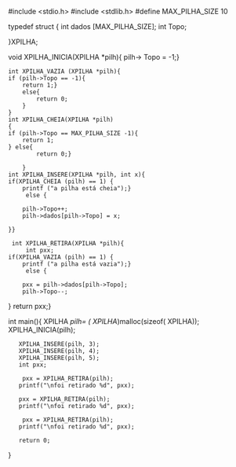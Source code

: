 
#include <stdio.h>
#include <stdlib.h>
#define MAX_PILHA_SIZE 10


typedef struct {
    int dados [MAX_PILHA_SIZE];
    int Topo;

}XPILHA;

void XPILHA_INICIA(XPILHA *pilh){
    pilh-> Topo = -1;}

    int XPILHA_VAZIA (XPILHA *pilh){
    if (pilh->Topo == -1){
        return 1;}
        else{
            return 0;
        }
    }
    int XPILHA_CHEIA(XPILHA *pilh)
    {
    if (pilh->Topo == MAX_PILHA_SIZE -1){
        return 1;
    } else{
            return 0;}

        }
    int XPILHA_INSERE(XPILHA *pilh, int x){
    if(XPILHA_CHEIA (pilh) == 1) {
        printf ("a pilha está cheia");}
         else {

        pilh->Topo++;
        pilh->dados[pilh->Topo] = x;

    }}

     int XPILHA_RETIRA(XPILHA *pilh){
         int pxx;
    if(XPILHA_VAZIA (pilh) == 1) {
        printf ("a pilha está vazia");}
         else {

        pxx = pilh->dados[pilh->Topo];
        pilh->Topo--;
   }     return pxx;}



int main(){
     XPILHA *pilh= ( XPILHA*)malloc(sizeof( XPILHA));
      XPILHA_INICIA(pilh);

       XPILHA_INSERE(pilh, 3);
       XPILHA_INSERE(pilh, 4);
       XPILHA_INSERE(pilh, 5);
       int pxx;

        pxx = XPILHA_RETIRA(pilh);
       printf("\nfoi retirado %d", pxx);

       pxx = XPILHA_RETIRA(pilh);
       printf("\nfoi retirado %d", pxx);

        pxx = XPILHA_RETIRA(pilh);
       printf("\nfoi retirado %d", pxx);

       return 0;


}
